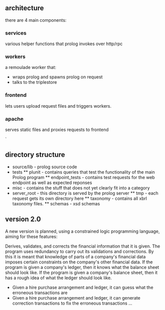 
## architecture
there are 4 main components:

### services
various helper functions that prolog invokes over http/rpc

### workers
a remoulade worker that:
* wraps prolog and spawns prolog on request
* talks to the triplestore

### frontend
lets users upload request files and triggers workers.

### apache
serves static files and proxies requests to frontend


`

## directory structure

* source/lib - prolog source code
* tests
** plunit - contains queries that test the functionality of the main Prolog program
** endpoint_tests - contains test requests for the web endpoint as well as expected reponses
* misc - contains the stuff that does not yet clearly fit into a category
* server_root - this directory is served by the prolog server
** tmp - each request gets its own directory here
** taxonomy - contains all xbrl taxonomy files.
** schemas - xsd schemas



## version 2.0

A new version is planned, using a constrained logic programming language, aiming for these features:

Derives, validates, and corrects the financial information that it is given. The program uses redundancy to carry out its validations and corrections. By this it is meant that knowledge of parts of a company's financial data imposes certain constraints on the company's other financial data. If the program is given a company's ledger, then it knows what the balance sheet should look like. If the program is given a company's balance sheet, then it has a rough idea of what the ledger should look like.

* Given a hire purchase arrangement and ledger, it can guess what the erroneous transactions are
* Given a hire purchase arrangement and ledger, it can generate correction transactions to fix the erroneous transactions
...

